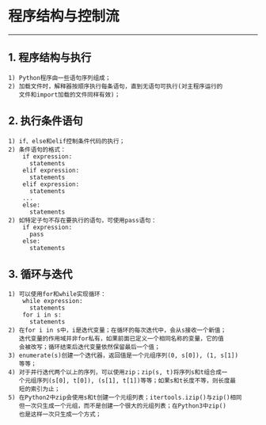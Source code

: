 # **程序结构与控制流**
***

## **1. 程序结构与执行**
    1) Python程序由一些语句序列组成；
    2) 加载文件时，解释器按顺序执行每条语句，直到无语句可执行(对主程序运行的
       文件和import加载的文件同样有效)；

## **2. 执行条件语句**
    1) if、else和elif控制条件代码的执行；
    2) 条件语句的格式：
        if expression:
          statements
        elif expression:
          statements
        elif expression:
          statements
        ...
        else:
          statements
    2) 如特定子句不存在要执行的语句，可使用pass语句：
        if expression:
          pass
        else:
          statements

## **3. 循环与迭代**
    1) 可以使用for和while实现循环：
        while expression:
          statements
        for i in s:
          statements
    2) 在for i in s中，i是迭代变量；在循环的每次迭代中，会从s接收一个新值；
       迭代变量的作用域并非for私有，如果前面已定义一个相同名称的变量，它的值
       会被改写；循环结束后迭代变量依然保留最后一个值；
    3) enumerate(s)创建一个迭代器，返回值是一个元组序列(0, s[0]), (1, s[1])
       等等；
    4) 对于并行迭代两个以上的序列，可以使用zip；zip(s, t)将序列s和t组合成一
       个元组序列(s[0], t[0]), (s[1], t[1])等等；如果s和t长度不等，则长度最
       短的索引为止；
    5) 在Python2中zip会使用s和t创建一个元组列表；itertools.izip()与zip()相同
       但一次只生成一个元组，而不是创建一个很大的元组列表；在Python3中zip()
       也是这样一次只生成一个方式；
